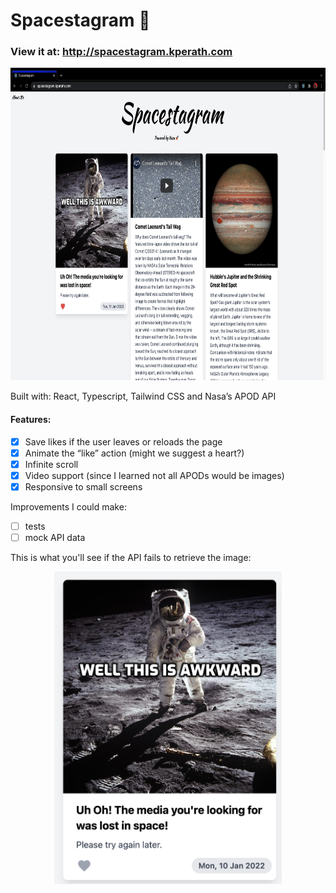 # Spacestagram 🚀

### View it at: http://spacestagram.kperath.com

<p align="middle">
    <img src="./readme-assets/demo.png" height=500>
</p>

Built with: React, Typescript, Tailwind CSS and Nasa’s APOD API

#### Features:

- [x] Save likes if the user leaves or reloads the page
- [x] Animate the “like” action (might we suggest a heart?)
- [x] Infinite scroll
- [x] Video support (since I learned not all APODs would be images)
- [x] Responsive to small screens

Improvements I could make:

- [ ] tests
- [ ] mock API data

This is what you'll see if the API fails to retrieve the image:

<p align="middle">
    <img src="./readme-assets/error.png" height=500>
</p>
